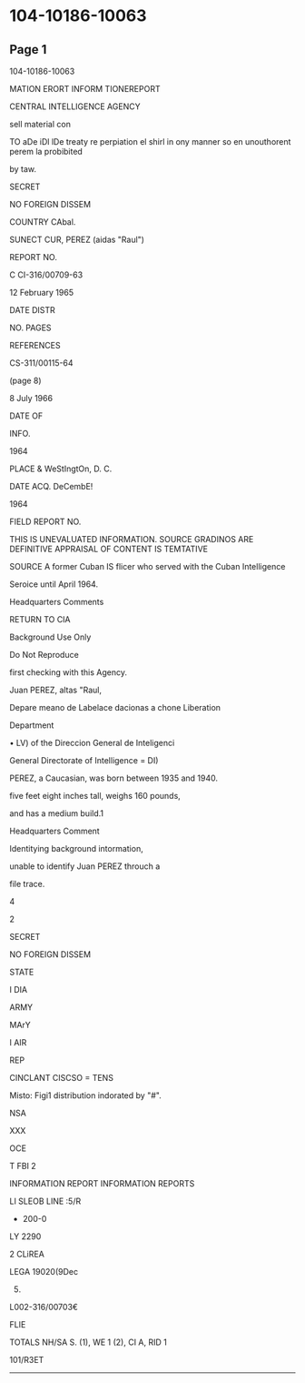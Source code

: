 # 104-10186-10063

## Page 1

104-10186-10063

MATION ERORT INFORM TIONEREPORT

CENTRAL INTELLIGENCE AGENCY

sell material con

TO aDe iDl lDe treaty re perpiation el shirl in ony manner so en unouthorent perem la probibited

by taw.

SECRET

NO FOREIGN DISSEM

COUNTRY CAbal.

SUNECT CUR, PEREZ (aidas "Raul")

REPORT NO.

C CI-316/00709-63

12 February 1965

DATE DISTR

NO. PAGES

REFERENCES

CS-311/00115-64

(page 8)

8 July 1966

DATE OF

INFO.

1964

PLACE & WeStIngtOn, D. C.

DATE ACQ. DeCembE!

1964

FIELD REPORT NO.

THIS IS UNEVALUATED INFORMATION. SOURCE GRADINOS ARE DEFINITIVE APPRAISAL OF CONTENT IS TEMTATIVE

SOURCE A former Cuban IS flicer who served with the Cuban Intelligence

Seroice until April 1964.

Headquarters Comments

RETURN TO CIA

Background Use Only

Do Not Reproduce

first checking with this Agency.

Juan PEREZ, altas "Raul,

Depare meano de Labelace dacionas a chone Liberation

Department

• LV) of the Direccion General de Inteligenci

General Directorate of Intelligence = DI)

PEREZ, a Caucasian, was born between 1935 and 1940.

five feet eight inches tall, weighs 160 pounds,

and has a medium build.1

Headquarters Comment

Identitying background intormation,

unable to identify Juan PEREZ throuch a

file trace.

4

2

SECRET

NO FOREIGN DISSEM

STATE

I DIA

ARMY

MArY

I AIR

REP

CINCLANT CISCSO = TENS

Misto: Figi1 distribution indorated by "#".

NSA

XXX

OCE

T FBI 2

INFORMATION REPORT INFORMATION REPORTS

LI SLEOB LINE :5/R

- 200-0

LY 2290

2 CLiREA

LEGA 19020(9Dec

5.

L002-316/00703€

FLIE

TOTALS NH/SA S. (1), WE 1 (2), CI A, RID 1

101/R3ET

---

